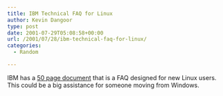 ```yaml
---
title: IBM Technical FAQ for Linux
author: Kevin Dangoor
type: post
date: 2001-07-29T05:08:58+00:00
url: /2001/07/28/ibm-technical-faq-for-linux/
categories:
  - Random

---
```

IBM has a [50 page document][1] that is a FAQ designed for new Linux users. This could be a big assistance for someone moving from Windows.

 [1]: http://www.ibm.com/developerworks/linux/library/l-faq/?t=gr